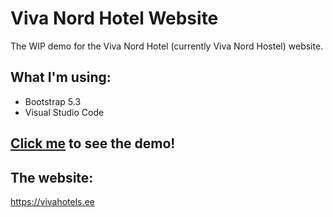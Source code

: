 # Viva Nord Hotel Website  
The WIP demo for the Viva Nord Hotel (currently Viva Nord Hostel) website.  

## What I'm using:
- Bootstrap 5.3
- Visual Studio Code

## [Click me](https://anotherskye2.github.io/vivahotels) to see the demo!

## The website:  
https://vivahotels.ee